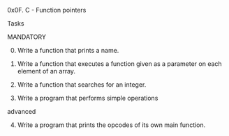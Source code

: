 0x0F. C - Function pointers

Tasks

MANDATORY

0. Write a function that prints a name.

1. Write a function that executes a function given as a parameter on each element of an array.

2. Write a function that searches for an integer.

3. Write a program that performs simple operations

advanced 

4. Write a program that prints the opcodes of its own main function.

